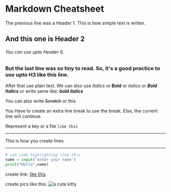 # Markdown Cheatsheet
The previous line was a Header 1. This is how simple text is writen.
## And this one is Header 2
###### You can use upto Header 6.
### But the last line was so tiny to read. So, it's a good practice to use upto H3 like this line.


After that use plain text. 
We can also use *Italics* or **Bold** or _italics_ or ***Bold Italics*** or write same like: **_bold italics_**

You can also write ~~Scratch~~ or this

You Have to create an extra line break to use the break.
Else, the current line will continue.

Represent a key or a file `like this`

___
This is how you create lines
***


```python
# use code highlighting like this
name = input('enter your name')
print("Hello",name)
```


create link: [like this](www.google.com "click here to go to google home page")


create pics like this:
![a cute kitty](https://i.redd.it/pgelbwe2eit11.jpg "The cutest kitty ever!!!")